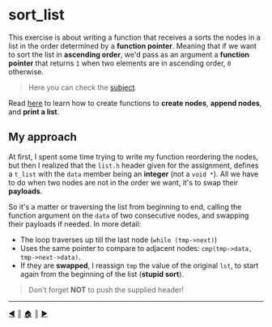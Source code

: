# sort_list
This exercise is about writing a function that receives a sorts the nodes in a list in the order determined by a **function pointer**. Meaning that if we want to sort the list in **ascending order**, we'd pass as an argument a **function pointer** that returns `1` when two elements are in ascending order, `0` otherwise.

> Here you can check the [subject](https://github.com/lifeBalance/c_exam/blob/main/04/sort_list/subject.en.txt).

Read [here](./lists.md) to learn how to create functions to **create nodes**, **append nodes**, and **print a list**.

## My approach
At first, I spent some time trying to write my function reordering the nodes, but then I realized that the `list.h` header given for the assignment, defines a `t_list` with the `data` member being an **integer** (not a `void *`). All we have to do when two nodes are not in the order we want, it's to swap their **payloads**.

So it's a matter or traversing the list from beginning to end, calling the function argument on the `data` of two consecutive nodes, and swapping their payloads if needed. In more detail:

* The loop traverses up till the last node (`while (tmp->next)`)
* Uses the same pointer to compare to adjacent nodes: `cmp(tmp->data, tmp->next->data)`.
* If they are **swapped**, I reassign `tmp` the value of the original `lst`, to start again from the beginning of the list (**stupid sort**).

> Don't forget **NOT** to push the supplied header!

---
[:arrow_backward:][back] ║ [:house:][home] ║ [:arrow_forward:][next]

<!-- navigation -->
[home]: ../../../README.md
[back]: ./ft_list_remove_if.md
[next]: ../index.md